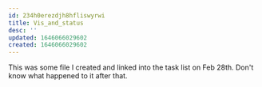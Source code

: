 ```yaml
---
id: 234h0erezdjh8hfliswyrwi
title: Vis_and_status
desc: ''
updated: 1646066029602
created: 1646066029602
---
```

This was some file I created and linked into the task list on Feb 28th.  Don't know what happened to it after that.
